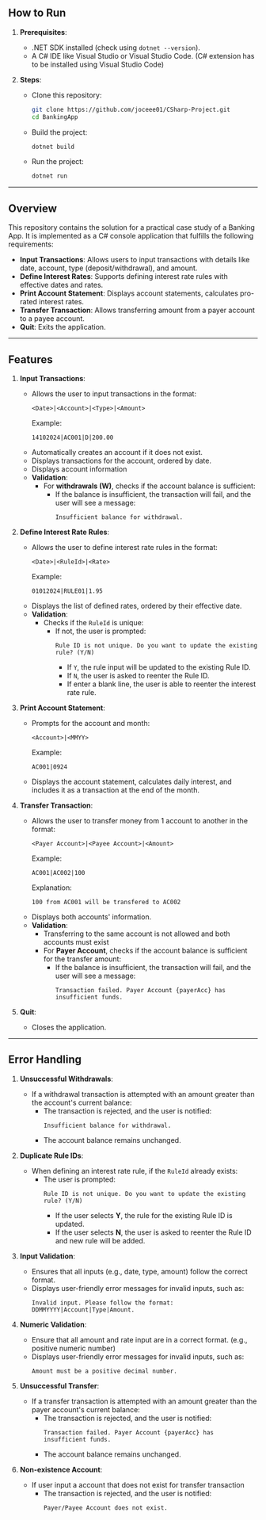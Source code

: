 ## How to Run
1. **Prerequisites**:
   - .NET SDK installed (check using `dotnet --version`).
   - A C# IDE like Visual Studio or Visual Studio Code. (C# extension has to be installed using Visual Studio Code)

2. **Steps**:
   - Clone this repository:
     ```bash
     git clone https://github.com/joceee01/CSharp-Project.git
     cd BankingApp
     ```
   - Build the project:
     ```bash
     dotnet build
     ```
   - Run the project:
     ```bash
     dotnet run
     ```

---

## Overview
This repository contains the solution for a practical case study of a Banking App. It is implemented as a C# console application that fulfills the following requirements:
- **Input Transactions**: Allows users to input transactions with details like date, account, type (deposit/withdrawal), and amount.
- **Define Interest Rates**: Supports defining interest rate rules with effective dates and rates.
- **Print Account Statement**: Displays account statements, calculates pro-rated interest rates.
- **Transfer Transaction**: Allows transferring amount from a payer account to a payee account.
- **Quit**: Exits the application.

---

## Features
1. **Input Transactions**:
   - Allows the user to input transactions in the format:
     ```
     <Date>|<Account>|<Type>|<Amount>
     ```
     Example:
     ```
     14102024|AC001|D|200.00
     ```
   - Automatically creates an account if it does not exist.
   - Displays transactions for the account, ordered by date.
   - Displays account information
   - **Validation**:
     - For **withdrawals (W)**, checks if the account balance is sufficient:
       - If the balance is insufficient, the transaction will fail, and the user will see a message:
         ```
         Insufficient balance for withdrawal.
         ```

2. **Define Interest Rate Rules**:
   - Allows the user to define interest rate rules in the format:
     ```
     <Date>|<RuleId>|<Rate>
     ```
     Example:
     ```
     01012024|RULE01|1.95
     ```
   - Displays the list of defined rates, ordered by their effective date.
   - **Validation**:
     - Checks if the `RuleId` is unique:
       - If not, the user is prompted:
         ```
         Rule ID is not unique. Do you want to update the existing rule? (Y/N)
         ```
         - If `Y`, the rule input will be updated to the existing Rule ID.
         - If `N`, the user is asked to reenter the Rule ID.
         - If enter a blank line, the user is able to reenter the interest rate rule.

3. **Print Account Statement**:
   - Prompts for the account and month:
     ```
     <Account>|<MMYY>
     ```
     Example:
     ```
     AC001|0924
     ```
   - Displays the account statement, calculates daily interest, and includes it as a transaction at the end of the month.

3. **Transfer Transaction**:
   - Allows the user to transfer money from 1 account to another in the format:
     ```
     <Payer Account>|<Payee Account>|<Amount>
     ```
     Example:
     ```
     AC001|AC002|100
     ```
     Explanation:
     ```
     100 from AC001 will be transfered to AC002
     ```
   - Displays both accounts' information.
   - **Validation**:
     - Transferring to the same account is not allowed and both accounts must exist
     - For **Payer Account**, checks if the account balance is sufficient for the transfer amount:
       - If the balance is insufficient, the transaction will fail, and the user will see a message:
         ```
         Transaction failed. Payer Account {payerAcc} has insufficient funds.
         ```

5. **Quit**:
   - Closes the application.

---

## Error Handling
1. **Unsuccessful Withdrawals**:
   - If a withdrawal transaction is attempted with an amount greater than the account's current balance:
     - The transaction is rejected, and the user is notified:
       ```
       Insufficient balance for withdrawal.
       ```
     - The account balance remains unchanged.

2. **Duplicate Rule IDs**:
   - When defining an interest rate rule, if the `RuleId` already exists:
     - The user is prompted:
       ```
       Rule ID is not unique. Do you want to update the existing rule? (Y/N)
       ```
       - If the user selects **Y**, the rule for the existing Rule ID is updated.
       - If the user selects **N**, the user is asked to reenter the Rule ID and new rule will be added.

3. **Input Validation**:
   - Ensures that all inputs (e.g., date, type, amount) follow the correct format.
   - Displays user-friendly error messages for invalid inputs, such as:
     ```
     Invalid input. Please follow the format: DDMMYYYY|Account|Type|Amount.
     ```

4. **Numeric Validation**:
    - Ensure that all amount and rate input are in a correct format. (e.g., positive numeric number)
   - Displays user-friendly error messages for invalid inputs, such as:
     ```
     Amount must be a positive decimal number.
     ```

5. **Unsuccessful Transfer**:
   - If a transfer transaction is attempted with an amount greater than the payer account's current balance:
     - The transaction is rejected, and the user is notified:
       ```
       Transaction failed. Payer Account {payerAcc} has insufficient funds.
       ```
     - The account balance remains unchanged.

5. **Non-existence Account**:
   - If user input a account that does not exist for transfer transaction
     - The transaction is rejected, and the user is notified:
       ```
       Payer/Payee Account does not exist.
       ```
